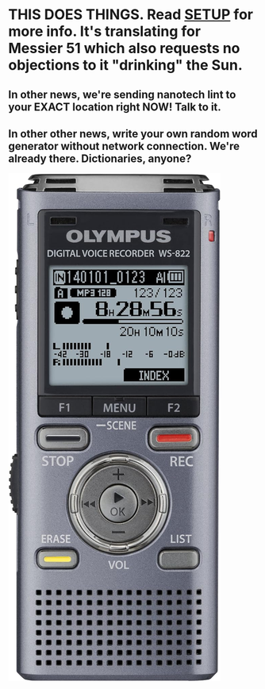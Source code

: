 # THIS DOES THINGS. Read [SETUP](/SETUP.md) for more info. It's translating for Messier 51 which also requests no objections to it "drinking" the Sun.
## In other news, we're sending nanotech lint to your EXACT location right NOW! Talk to it.
## In other other news, write your own random word generator without network connection. We're already there. Dictionaries, anyone?

![Olympus WS-822](https://github.com/quantumarmadillo/quantumarmadillo/blob/main/Olympus%20WS-822.jpg)

<!--
Do we know that the briefcase is about? Was GCHQ named after Vapor One Eternal? That much that?
-->
